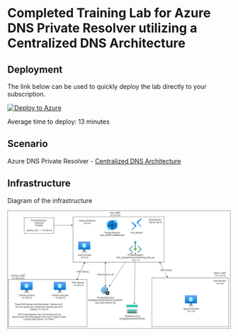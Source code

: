# Completed Training Lab for Azure DNS Private Resolver utilizing a Centralized DNS Architecture

## Deployment

The link below can be used to quickly deploy the lab directly to your subscription.

[![Deploy to Azure](https://aka.ms/deploytoazurebutton)](https://portal.azure.com/#create/Microsoft.Template/uri/https%3A%2F%2Fraw.githubusercontent.com%2Fjimgodden%2FAzure_Networking_Labs%2F%2FTraining-PrivateResolver_Centralized-Complete%2Fsrc%2Fmain.json)

Average time to deploy: 13 minutes

## Scenario

Azure DNS Private Resolver - [Centralized DNS Architecture](https://learn.microsoft.com/en-us/azure/dns/private-resolver-architecture#centralized-dns-architecture)


## Infrastructure

Diagram of the infrastructure

![Diagram of the infrastructure](diagram.drawio.png)
